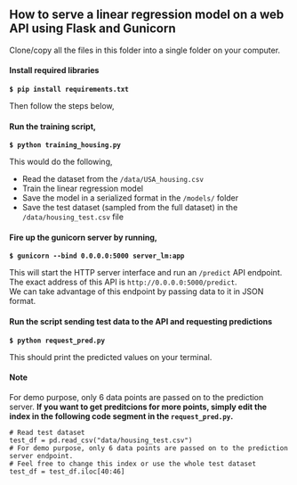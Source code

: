 ## How to serve a linear regression model on a web API using Flask and Gunicorn
Clone/copy all the files in this folder into a single folder on your computer.
#### Install required libraries

**`$ pip install requirements.txt`**

Then follow the steps below,

#### Run the training script,

**`$ python training_housing.py`**

This would do the following,
* Read the dataset from the `/data/USA_housing.csv`
* Train the linear regression model
* Save the model in a serialized format in the `/models/` folder
* Save the test dataset (sampled from the full dataset) in the `/data/housing_test.csv` file

#### Fire up the gunicorn server by running,

**`$ gunicorn --bind 0.0.0.0:5000 server_lm:app`**

This will start the HTTP server interface and run an `/predict` API endpoint.<br>
The exact address of this API is `http://0.0.0.0:5000/predict`.<br>
We can take advantage of this endpoint by passing data to it in JSON format. 

#### Run the script sending test data to the API and requesting predictions

**`$ python request_pred.py`**

This should print the predicted values on your terminal.

#### Note 
For demo purpose, only 6 data points are passed on to the prediction server. **If you want to get preditcions for more points, simply edit the index in the following code segment in the `request_pred.py`.**

```
# Read test dataset
test_df = pd.read_csv("data/housing_test.csv")
# For demo purpose, only 6 data points are passed on to the prediction server endpoint.
# Feel free to change this index or use the whole test dataset
test_df = test_df.iloc[40:46]
```
